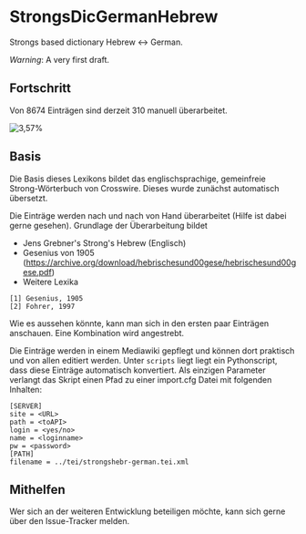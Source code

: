 # StrongsDicGermanHebrew

Strongs based dictionary Hebrew <-> German.

*Warning*: A very first draft.

## Fortschritt

Von 8674 Einträgen sind derzeit 310 manuell überarbeitet. 

![3,57%](https://progress-bar.dev/3.57)

## Basis 

Die Basis dieses Lexikons bildet das englischsprachige, gemeinfreie Strong-Wörterbuch von Crosswire. Dieses wurde zunächst automatisch übersetzt. 

Die Einträge werden nach und nach von Hand überarbeitet (Hilfe ist dabei gerne gesehen). Grundlage der Überarbeitung bildet 

* Jens Grebner's Strong's Hebrew (Englisch)
* Gesenius von 1905 (https://archive.org/download/hebrischesund00gese/hebrischesund00gese.pdf)
* Weitere Lexika

```
[1] Gesenius, 1905
[2] Fohrer, 1997
```

Wie es aussehen könnte, kann man sich in den ersten paar Einträgen anschauen. Eine Kombination wird angestrebt. 

Die Einträge werden in einem Mediawiki gepflegt und können dort praktisch und von allen editiert werden. Unter ``scripts`` liegt liegt ein Pythonscript, dass diese Einträge automatisch konvertiert. Als einzigen Parameter verlangt das Skript einen Pfad zu einer import.cfg Datei mit folgenden Inhalten:

```
[SERVER]
site = <URL>
path = <toAPI>
login = <yes/no>
name = <loginname>
pw = <password>
[PATH]
filename = ../tei/strongshebr-german.tei.xml
```

## Mithelfen

Wer sich an der weiteren Entwicklung beteiligen möchte, kann sich gerne über den Issue-Tracker melden. 
